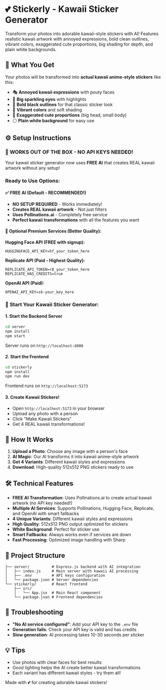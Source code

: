 # 💕 Stickerly - Kawaii Sticker Generator

Transform your photos into adorable kawaii-style stickers with AI! Features realistic kawaii artwork with annoyed expressions, bold clean outlines, vibrant colors, exaggerated cute proportions, big shading for depth, and plain white backgrounds.

## 🎯 What You Get

Your photos will be transformed into **actual kawaii anime-style stickers** like this:
- 🎭 **Annoyed kawaii expressions** with pouty faces
- 👀 **Big sparkling eyes** with highlights
- 🖤 **Bold black outlines** for that classic sticker look
- 🌈 **Vibrant colors** and soft shading
- 🎨 **Exaggerated cute proportions** (big head, small body)
- ⚪ **Plain white background** for easy use

## ⚙️ Setup Instructions

### 🎉 **WORKS OUT OF THE BOX - NO API KEYS NEEDED!**

Your kawaii sticker generator now uses **FREE AI** that creates REAL kawaii artwork without any setup!

### **Ready to Use Options:**

#### ✅ **FREE AI (Default - RECOMMENDED!)**
- **NO SETUP REQUIRED** - Works immediately!
- **Creates REAL kawaii artwork** - Not just filters
- **Uses Pollinations.ai** - Completely free service
- **Perfect kawaii transformations** with all the features you want

#### 🔧 **Optional Premium Services (Better Quality):**

**Hugging Face API (FREE with signup):**
```env
HUGGINGFACE_API_KEY=hf_your_token_here
```

**Replicate API (Paid - Highest Quality):**
```env
REPLICATE_API_TOKEN=r8_your_token_here
REPLICATE_HAS_CREDITS=true
```

**OpenAI API (Paid):**
```env
OPENAI_API_KEY=sk-your_key_here
```

### 🚀 **Start Your Kawaii Sticker Generator:**

#### 1. Start the Backend Server
```bash
cd server
npm install
npm start
```
Server runs on `http://localhost:4000`

#### 2. Start the Frontend
```bash
cd stickerly
npm install
npm run dev
```
Frontend runs on `http://localhost:5173`

#### 3. Create Kawaii Stickers!
- Open `http://localhost:5173` in your browser
- Upload any photo with a person
- Click "Make Kawaii Stickers"
- Get 4 REAL kawaii transformations!

## 🎨 How It Works

1. **Upload a Photo**: Choose any image with a person's face
2. **AI Magic**: Our AI transforms it into kawaii anime-style artwork
3. **Get 4 Variants**: Different kawaii styles and expressions
4. **Download**: High-quality 512x512 PNG stickers ready to use

## 🛠 Technical Features

- **FREE AI Transformation**: Uses Pollinations.ai to create actual kawaii artwork (no API key needed!)
- **Multiple AI Services**: Supports Pollinations, Hugging Face, Replicate, and OpenAI with smart fallbacks
- **4 Unique Variants**: Different kawaii styles and expressions
- **High Quality**: 512x512 PNG output optimized for stickers
- **White Background**: Perfect for sticker use
- **Smart Fallbacks**: Always works even if services are down
- **Fast Processing**: Optimized image handling with Sharp

## 📁 Project Structure

```
├── server/          # Express.js backend with AI integration
│   ├── index.js     # Main server with kawaii AI processing
│   ├── .env         # API keys configuration
│   └── package.json # Server dependencies
└── stickerly/       # React frontend
    ├── src/
    │   └── App.jsx  # Main React component
    └── package.json # Frontend dependencies
```

## 🔧 Troubleshooting

- **"No AI service configured"**: Add your API key to the `.env` file
- **Generation fails**: Check your API key is valid and has credits
- **Slow generation**: AI processing takes 10-30 seconds per sticker

## 💡 Tips

- Use photos with clear faces for best results
- Good lighting helps the AI create better kawaii transformations
- Each variant has different kawaii styles - try them all!

Made with 💕 for creating adorable kawaii stickers!